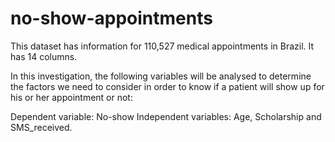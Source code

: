 # no-show-appointments
This dataset has information for 110,527 medical appointments in Brazil. It has 14 columns.


In this investigation, the following variables will be analysed to determine the factors we need to consider in order to know if a patient will show up for his or her appointment or not:

Dependent variable: No-show
Independent variables: Age, Scholarship and SMS_received.
